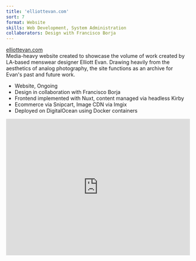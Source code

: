 ```yaml
---
title: 'elliottevan.com'
sort: 7
format: Website
skills: Web Development, System Administration
collaborators: Design with Francisco Borja 
---
```

<div class="info-container">
<div class="info">
<a class="name clickable" href="https://elliottevan.com/" target="_blank">
elliottevan.com
</a>
<div>
Media-heavy website created to showcase the volume of work created by LA-based menswear designer Elliott Evan. Drawing heavily from the aesthetics of analog photography, the site functions as an archive for Evan's past and future work.

- Website, Ongoing
- Design in collaboration with Francisco Borja
- Frontend implemented with Nuxt, content managed via headless Kirby
- Ecommerce via Snipcart, Image CDN via Imgix
- Deployed on DigitalOcean using Docker containers
</div>
</div>
</div>

<div class="image-container">
<div class="image-100w" style="padding:74.24% 0 0 0;position:relative;"><iframe src="https://player.vimeo.com/video/450033697?background=1&autoplay=1&loop=1&title=0&byline=0&portrait=0" style="position:absolute;top:0;left:0;width:100%;height:100%;" frameborder="0" allow="autoplay; fullscreen" allowfullscreen></iframe></div><script src="https://player.vimeo.com/api/player.js"></script>
</div>
